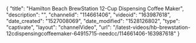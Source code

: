 {
    "title": "Hamilton Beach BrewStation 12-Cup Dispensing Coffee Maker",
    "description": "",
    "channelid": "114661406",
    "videoid": "163987618",
    "date_created": "1527008069",
    "date_modified": "1528126802",
    "type": "captivate",
    "layout": "channelVideo",
    "url": "\/latest-videos\/hb-brewstation-12cdispensingcoffeemaker-64915715-needcc\/114661406-163987618"
}